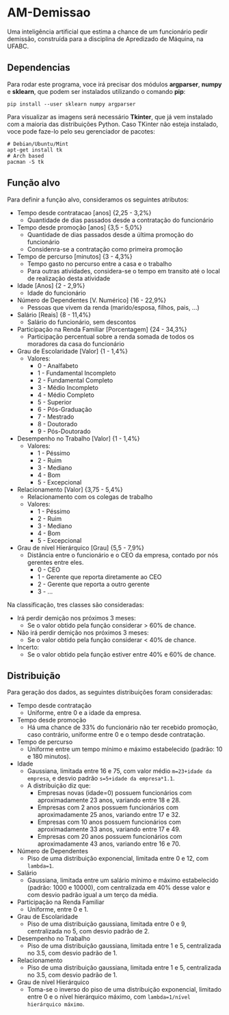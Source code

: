 # AM-Demissao
Uma inteligência artificial que estima a chance de um funcionário pedir demissão, construída para a disciplina de Apredizado de Máquina, na UFABC.

## Dependencias
Para rodar este programa, voce irá precisar dos módulos **argparser**, **numpy** e **sklearn**, que podem ser instalados utilizando o comando **pip**:
```
pip install --user sklearn numpy argparser
```

Para visualizar as imagens será necessário **Tkinter**, que já vem instalado com a maioria das distribuições Python. Caso TKinter não esteja instalado, voce pode faze-lo pelo seu gerenciador de pacotes:
```
# Debian/Ubuntu/Mint
apt-get install tk
# Arch based
pacman -S tk
```

## Função alvo
Para definir a função alvo, consideramos os seguintes atributos:

- Tempo desde contratacao        [anos] {2,25 - 3,2%}
  - Quantidade de dias passados desde a contratação do funcionário
- Tempo desde promoção           [anos] {3,5 - 5,0%}
  - Quantidade de dias passados desde a última promoção do funcionário
  - Considenra-se a contratação como primeira promoção
- Tempo de percurso              [minutos] {3 - 4,3%}
  - Tempo gasto no percurso entre a casa e o trabalho
  - Para outras atividades, considera-se o tempo em transito até o local de realização desta atividade
- Idade                          [Anos] {2 - 2,9%}
  - Idade do funcionário
- Número de Dependentes          [V. Numérico] {16 - 22,9%}
  - Pessoas que vivem da renda (marido/esposa, filhos, pais, ...)
- Salário                        [Reais] {8 - 11,4%}
  - Salário do funcionário, sem descontos
- Participação na Renda Familiar [Porcentagem] {24 - 34,3%}
  - Participação percentual sobre a renda somada de todos os moradores da casa do funcionário
- Grau de Escolaridade           [Valor] {1 - 1,4%}
  - Valores:
    - 0 - Analfabeto
    - 1 - Fundamental Incompleto
    - 2 - Fundamental Completo
    - 3 - Médio Incompleto
    - 4 - Médio Completo
    - 5 - Superior
    - 6 - Pós-Graduação
    - 7 - Mestrado
    - 8 - Doutorado
    - 9 - Pós-Doutorado
- Desempenho no Trabalho         [Valor] {1 - 1,4%}
  - Valores:
    - 1 - Péssimo
    - 2 - Ruim
    - 3 - Mediano
    - 4 - Bom
    - 5 - Excepcional
- Relacionamento                 [Valor] {3,75 - 5,4%}
  - Relacionamento com os colegas de trabalho
  - Valores:
    - 1 - Péssimo
    - 2 - Ruim
    - 3 - Mediano
    - 4 - Bom
    - 5 - Excepcional
- Grau de nível Hierárquico       [Grau] {5,5 - 7,9%}
  - Distância entre o funcionário e o CEO da empresa, contado por nós gerentes entre eles.
    - 0 - CEO
    - 1 - Gerente que reporta diretamente ao CEO
    - 2 - Gerente que reporta a outro gerente
    - 3 - ...

Na classificação, tres classes são consideradas:
- Irá perdir demição nos próximos 3 meses:
  - Se o valor obtido pela função considerar > 60% de chance.
- Não irá perdir demição nos próximos 3 meses:
  - Se o valor obtido pela função considerar < 40% de chance.
- Incerto:
  - Se o valor obtido pela função estiver entre 40% e 60% de chance.

## Distribuição
Para geração dos dados, as seguintes distribuições foram consideradas:

- Tempo desde contratação
  - Uniforme, entre 0 e a idade da empresa.
- Tempo desde promoção
  - Há uma chance de 33% do funcionário não ter recebido promoção, caso contrário, uniforme entre 0 e o tempo desde contratação.
- Tempo de percurso
  - Uniforme entre um tempo mínimo e máximo estabelecido (padrão: 10 e 180 minutos).
- Idade
  - Gaussiana, limitada entre 16 e 75, com valor médio `m=23+idade da empresa`, e desvio padrão `s=5+idade da empresa*1.1`.
  - A distribuição diz que:
    - Empresas novas (idade=0) possuem funcionários com aproximadamente 23 anos, variando entre 18 e 28.
    - Empresas com 2 anos possuem funcionários com aproximadamente 25 anos, variando entre 17 e 32.
    - Empresas com 10 anos possuem funcionários com aproximadamente 33 anos, variando entre 17 e 49.
    - Empresas com 20 anos possuem funcionários com aproximadamente 43 anos, variando entre 16 e 70.
- Número de Dependentes
  - Piso de uma distribuição exponencial, limitada entre 0 e 12, com `lambda=1`.
- Salário
  - Gaussiana, limitada entre um salário mínimo e máximo estabelecido (padrão: 1000 e 10000), com centralizada em 40% desse valor e com desvio padrão igual a um terço da média.
- Participação na Renda Familiar
  - Uniforme, entre 0 e 1.
- Grau de Escolaridade
  - Piso de uma distribuição gaussiana, limitada entre 0 e 9, centralizada no 5, com desvio padrão de 2.
- Desempenho no Trabalho
  - Piso de uma distribuição gaussiana, limitada entre 1 e 5, centralizada no 3.5, com desvio padrão de 1.
- Relacionamento
  - Piso de uma distribuição gaussiana, limitada entre 1 e 5, centralizada no 3.5, com desvio padrão de 1.
- Grau de nível Hierárquico
  - Toma-se o inverso do piso de uma distribuição exponencial, limitado entre 0 e o nível hierárquico máximo, com `lambda=1/nível hierárquico máximo`.


